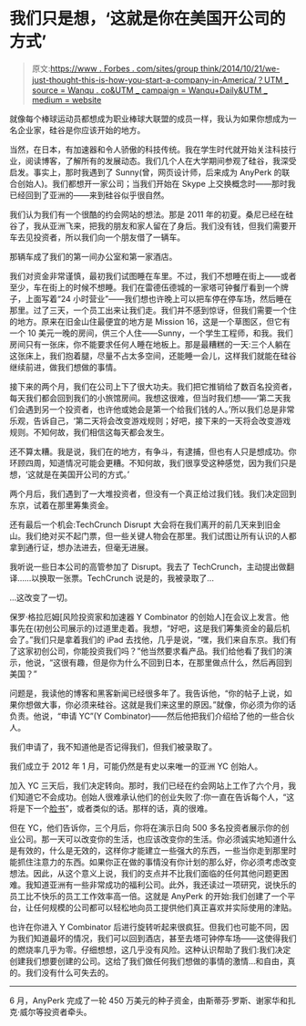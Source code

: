 # 我们只是想，‘这就是你在美国开公司的方式’

> 原文:[https://www . Forbes . com/sites/group think/2014/10/21/we-just-thought-this-is-how-you-start-a-company-in-America/？UTM _ source = Wanqu . co&UTM _ campaign = Wanqu+Daily&UTM _ medium = website](https://www.forbes.com/sites/groupthink/2014/10/21/we-just-thought-this-is-how-you-start-a-company-in-america/?utm_source=wanqu.co&utm_campaign=Wanqu+Daily&utm_medium=website)

就像每个棒球运动员都想成为职业棒球大联盟的成员一样，我认为如果你想成为一名企业家，硅谷是你应该开始的地方。

当然，在日本，有加速器和令人骄傲的科技传统。我在学生时代就开始关注科技行业，阅读博客，了解所有的发展动态。我们几个人在大学期间参观了硅谷，我深受启发。事实上，那时我遇到了 Sunny(曾，网页设计师，后来成为 AnyPerk 的联合创始人)。我们都想开一家公司；当我们开始在 Skype 上交换概念时——那时我已经回到了亚洲的——来到硅谷似乎很自然。

我们认为我们有一个很酷的约会网站的想法。那是 2011 年的初夏。桑尼已经在硅谷了，我从亚洲飞来，把我的朋友和家人留在了身后。我们没有钱，但我们需要开车去见投资者，所以我们向一个朋友借了一辆车。

那辆车成了我们的第一间办公室和第一家酒店。

我们对资金非常谨慎，最初我们试图睡在车里。不过，我们不想睡在街上——或者至少，车在街上的时候不想睡。我们在雷德伍德城的一家塔可钟餐厅看到一个牌子，上面写着“24 小时营业”——我们想也许晚上可以把车停在停车场，然后睡在那里。过了三天，一个员工出来让我们走。我们并不感到惊讶，但我们需要一个住的地方。原来在旧金山住最便宜的地方是 Mission 16，这是一个草图区，但它有一个 10 美元一晚的房间，供三个人住——Sunny，一个学生工程师，和我。我们房间只有一张床，你不能要求任何人睡在地板上。那是最糟糕的一天:三个人躺在这张床上，我们抱着腿，尽量不占太多空间，还能睡一会儿，这样我们就能在硅谷继续前进，做我们想做的事情。

接下来的两个月，我们在公司上下了很大功夫。我们把它推销给了数百名投资者，每天我们都会回到我们的小旅馆房间。我想这很难，但当时我们想——‘第二天我们会遇到另一个投资者，也许他或她会是第一个给我们钱的人。’所以我们总是非常乐观，告诉自己，‘第二天将会改变游戏规则；好吧，接下来的一天将会改变游戏规则。不知何故，我们相信这每天都会发生。

 <fbs-ad position="inread" progressive="" ad-id="article-0-inread" aria-hidden="true" role="presentation">还不算太糟。我是说，我们在的地方，有争斗，有逮捕，但也有人只是想成功。你环顾四周，知道情况可能会更糟。不知何故，我们很享受这种感觉，因为我们只是想，‘这就是在美国开公司的方式。’

两个月后，我们遇到了一大堆投资者，但没有一个真正给过我们钱。我们决定回到东京，试着在那里筹集资金。

还有最后一个机会:TechCrunch Disrupt 大会将在我们离开的前几天来到旧金山。我们绝对买不起门票，但一些关键人物会在那里。我们试图让所有认识的人都拿到通行证，想办法进去，但毫无进展。

我听说一些日本公司的高管参加了 Disrupt。我去了 TechCrunch，主动提出做翻译……以换取一张票。TechCrunch 说是的，我被录取了...

…这改变了一切。

保罗·格拉厄姆[风险投资家和加速器 Y Combinator 的创始人]在会议上发言。他事先在(初创公司展示的)过道里走着。我想，“好吧，这是我们筹集资金的最后机会了。”我们只是拿着我们的 iPad 去找他，几乎是说，“嘿，我们来自东京。我们有了这家初创公司，你能投资我们吗？”他当然要求看产品。我们给他看了我们的演示，他说，“这很有趣，但是你为什么不回到日本，在那里做点什么，然后再回到美国？”

问题是，我读他的博客和黑客新闻已经很多年了。我告诉他，“你的帖子上说，如果你想做大事，你必须来硅谷。这就是我们来这里的原因。”就像，你必须为你的话负责。他说，“申请 YC”(Y Combinator)——然后他把我们介绍给了他的一些合伙人。

我们申请了，我不知道他是否记得我们，但我们被录取了。

我们成立于 2012 年 1 月，可能仍然是有史以来唯一的亚洲 YC 创始人。

加入 YC 三天后，我们决定转向。那时，我们已经在约会网站上工作了六个月，我们知道它不会成功。创始人很难承认他们的创业失败了:你一直在告诉每个人，“这将是下一个[脸书](http://www.forbes.com/facebook-ipo/)”，或者类似的话。那样的话，真的很难。

但在 YC，他们告诉你，三个月后，你将在演示日向 500 多名投资者展示你的创业公司。那一天可以改变你的生活，也应该改变你的生活。你必须诚实地知道什么是有效的，什么是无效的，这样你才能建立一些强大的东西，一些当你走到那里时能抓住注意力的东西。如果你正在做的事情没有你计划的那么好，你必须考虑改变想法。因此，从这个意义上说，我们的支点并不比我们面临的任何其他问题更困难。我知道亚洲有一些非常成功的福利公司。此外，我还读过一项研究，说快乐的员工比不快乐的员工工作效率高一倍。这就是 AnyPerk 的开始:我们创建了一个平台，让任何规模的公司都可以轻松地向员工提供他们真正喜欢并实际使用的津贴。

也许在你进入 Y Combinator 后进行旋转听起来很疯狂。但我们也可能不同，因为我们知道最坏的情况，我们可以回到酒店，甚至去塔可钟停车场——这使得我们的燃烧率几乎为零。仔细想想，这几乎没有风险。这种认识帮助了我们:我们决定创建我们想要创建的公司。这给了我们做任何我们想做的事情的激情…和自由，真的。我们没有什么可失去的。

* * *

6 月，AnyPerk 完成了一轮 450 万美元的种子资金，由斯蒂芬·罗斯、谢家华和扎克·威尔等投资者牵头。</fbs-ad>